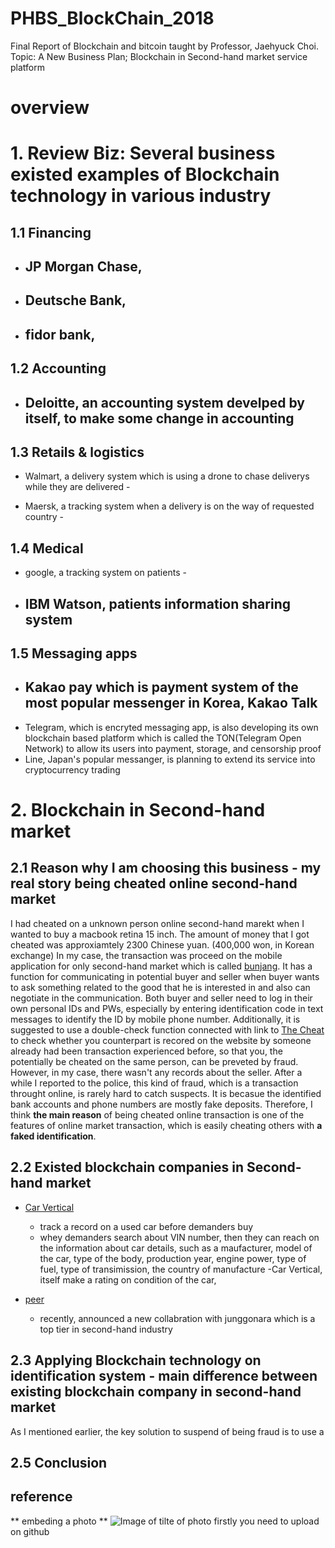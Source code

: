 # PHBS_BlockChain_2018

Final Report of Blockchain and bitcoin taught by Professor, Jaehyuck Choi.
Topic: A New Business Plan; Blockchain in Second-hand market service platform

# overview


# 1. Review Biz: Several business existed examples of Blockchain technology in various industry 

 ## 1.1 Financing
   - JP Morgan Chase, 
     - 
   
   - Deutsche Bank, 
     - 
    
   - fidor bank,
     - 
     
  
     
 ## 1.2 Accounting
   - Deloitte, an accounting system develped by itself, to make some change in accounting 
     - 
     
 ## 1.3 Retails & logistics
   - Walmart, a delivery system which is using a drone to chase deliverys while they are delivered
    - 
  
   - Maersk, a tracking system when a delivery is on the way of requested country
    - 
    
    
 ## 1.4 Medical
   - google, a tracking system on patients
    - 
  
  - IBM Watson, patients information sharing system 
    - 
    
    
    
 ## 1.5 Messaging apps
  - Kakao pay which is payment system of the most popular messenger in Korea, Kakao Talk
     - 
  - Telegram, which is encryted messaging app, is also developing its own blockchain based platform which is called the TON(Telegram Open Network) to allow its users into payment, storage, and censorship proof
  - Line, Japan's popular messanger, is planning to extend its service into cryptocurrency trading
     

# 2. Blockchain in Second-hand market

## 2.1 Reason why I am choosing this business - my real story being cheated online second-hand market
I had cheated on a unknown person online second-hand marekt when I wanted to buy a macbook retina 15 inch. 
The amount of money that I got cheated was approxiamtely 2300 Chinese yuan. (400,000 won, in Korean exchange) 
In my case, the transaction was proceed on the mobile application for only second-hand market which is called [bunjang](https://m.bunjang.co.kr/). 
It has a function for communicating in  potential buyer and seller when buyer wants to ask something related to the good that he is interested in and also can negotiate in the communication. 
Both buyer and seller need to log in their own personal IDs and PWs, especially by entering identification code in text messages to identify the ID by mobile phone number. 
Additionally, it is suggested to use a double-check function connected with link to [The Cheat](https://thecheat.co.kr/rb/?mod=_search) to check whether you counterpart is recored on the website by someone already had been transaction experienced before, so that you, the potentially be cheated on the same person, can be preveted by fraud.
However, in my case, there wasn't any records about the seller. 
After a while I reported to the police, this kind of fraud, which is a transaction throught online, is rarely hard to catch suspects. It is becasue the identified bank accounts and phone numbers are mostly fake deposits. 
Therefore, I think **the main reason** of being cheated online transaction is one of the features of online market transaction, which is easily cheating others with **a faked identification**. 

  
## 2.2 Existed blockchain companies in Second-hand market
 
   - [Car Vertical](https://www.carvertical.com/)
     - track a record on a used car before demanders buy
     - whey demanders search about VIN number, then they can reach on the information about car details, such as a maufacturer, model of the car, type of the body, production year, engine power, type of fuel, type of transimission, the country of manufacture
     -Car Vertical, itself make a rating on condition of the car, 
  

   - [peer](https://peer.com/)
     - recently, announced a new collabration with junggonara which is a top tier in second-hand industry


## 2.3 Applying Blockchain technology on identification system - main difference between existing blockchain company in second-hand market
As I mentioned earlier, the key solution to suspend of being fraud is to use a 



## 2.5 Conclusion


## reference

** embeding a photo **
![Image of **tilte of photo**](https://octodex.github.com/images/5._IELTS_6.jpg)
firstly you need to upload on github

